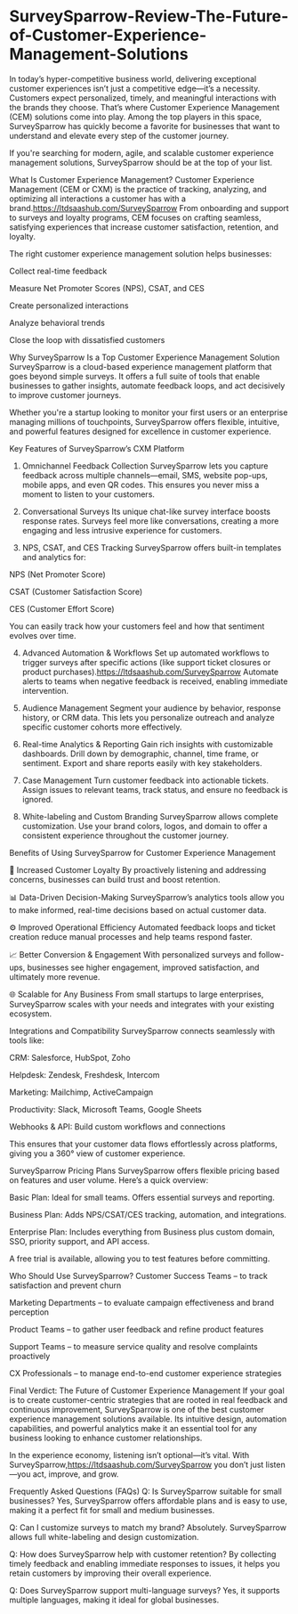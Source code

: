 # SurveySparrow-Review-The-Future-of-Customer-Experience-Management-Solutions


In today’s hyper-competitive business world, delivering exceptional customer experiences isn’t just a competitive edge—it’s a necessity. Customers expect personalized, timely, and meaningful interactions with the brands they choose. That’s where Customer Experience Management (CEM) solutions come into play. Among the top players in this space, SurveySparrow has quickly become a favorite for businesses that want to understand and elevate every step of the customer journey.

If you're searching for modern, agile, and scalable customer experience management solutions, SurveySparrow should be at the top of your list.

What Is Customer Experience Management?
Customer Experience Management (CEM or CXM) is the practice of tracking, analyzing, and optimizing all interactions a customer has with a brand.https://ltdsaashub.com/SurveySparrow From onboarding and support to surveys and loyalty programs, CEM focuses on crafting seamless, satisfying experiences that increase customer satisfaction, retention, and loyalty.

The right customer experience management solution helps businesses:

Collect real-time feedback

Measure Net Promoter Scores (NPS), CSAT, and CES

Create personalized interactions

Analyze behavioral trends

Close the loop with dissatisfied customers

Why SurveySparrow Is a Top Customer Experience Management Solution
SurveySparrow is a cloud-based experience management platform that goes beyond simple surveys. It offers a full suite of tools that enable businesses to gather insights, automate feedback loops, and act decisively to improve customer journeys.

Whether you're a startup looking to monitor your first users or an enterprise managing millions of touchpoints, SurveySparrow offers flexible, intuitive, and powerful features designed for excellence in customer experience.

Key Features of SurveySparrow’s CXM Platform
1. Omnichannel Feedback Collection
SurveySparrow lets you capture feedback across multiple channels—email, SMS, website pop-ups, mobile apps, and even QR codes. This ensures you never miss a moment to listen to your customers.

2. Conversational Surveys
Its unique chat-like survey interface boosts response rates. Surveys feel more like conversations, creating a more engaging and less intrusive experience for customers.

3. NPS, CSAT, and CES Tracking
SurveySparrow offers built-in templates and analytics for:

NPS (Net Promoter Score)

CSAT (Customer Satisfaction Score)

CES (Customer Effort Score)

You can easily track how your customers feel and how that sentiment evolves over time.

4. Advanced Automation & Workflows
Set up automated workflows to trigger surveys after specific actions (like support ticket closures or product purchases).https://ltdsaashub.com/SurveySparrow Automate alerts to teams when negative feedback is received, enabling immediate intervention.

5. Audience Management
Segment your audience by behavior, response history, or CRM data. This lets you personalize outreach and analyze specific customer cohorts more effectively.

6. Real-time Analytics & Reporting
Gain rich insights with customizable dashboards. Drill down by demographic, channel, time frame, or sentiment. Export and share reports easily with key stakeholders.

7. Case Management
Turn customer feedback into actionable tickets. Assign issues to relevant teams, track status, and ensure no feedback is ignored.

8. White-labeling and Custom Branding
SurveySparrow allows complete customization. Use your brand colors, logos, and domain to offer a consistent experience throughout the customer journey.

Benefits of Using SurveySparrow for Customer Experience Management

🎯 Increased Customer Loyalty
By proactively listening and addressing concerns, businesses can build trust and boost retention.

📊 Data-Driven Decision-Making
SurveySparrow’s analytics tools allow you to make informed, real-time decisions based on actual customer data.

⚙️ Improved Operational Efficiency
Automated feedback loops and ticket creation reduce manual processes and help teams respond faster.

📈 Better Conversion & Engagement
With personalized surveys and follow-ups, businesses see higher engagement, improved satisfaction, and ultimately more revenue.

🌐 Scalable for Any Business
From small startups to large enterprises, SurveySparrow scales with your needs and integrates with your existing ecosystem.

Integrations and Compatibility
SurveySparrow connects seamlessly with tools like:

CRM: Salesforce, HubSpot, Zoho

Helpdesk: Zendesk, Freshdesk, Intercom

Marketing: Mailchimp, ActiveCampaign

Productivity: Slack, Microsoft Teams, Google Sheets

Webhooks & API: Build custom workflows and connections

This ensures that your customer data flows effortlessly across platforms, giving you a 360° view of customer experience.

SurveySparrow Pricing Plans
SurveySparrow offers flexible pricing based on features and user volume. Here’s a quick overview:

Basic Plan: Ideal for small teams. Offers essential surveys and reporting.

Business Plan: Adds NPS/CSAT/CES tracking, automation, and integrations.

Enterprise Plan: Includes everything from Business plus custom domain, SSO, priority support, and API access.

A free trial is available, allowing you to test features before committing.

Who Should Use SurveySparrow?
Customer Success Teams – to track satisfaction and prevent churn

Marketing Departments – to evaluate campaign effectiveness and brand perception

Product Teams – to gather user feedback and refine product features

Support Teams – to measure service quality and resolve complaints proactively

CX Professionals – to manage end-to-end customer experience strategies

Final Verdict: The Future of Customer Experience Management
If your goal is to create customer-centric strategies that are rooted in real feedback and continuous improvement, SurveySparrow is one of the best customer experience management solutions available. Its intuitive design, automation capabilities, and powerful analytics make it an essential tool for any business looking to enhance customer relationships.

In the experience economy, listening isn’t optional—it’s vital. With SurveySparrow,https://ltdsaashub.com/SurveySparrow you don’t just listen—you act, improve, and grow.

Frequently Asked Questions (FAQs)
Q: Is SurveySparrow suitable for small businesses?
Yes, SurveySparrow offers affordable plans and is easy to use, making it a perfect fit for small and medium businesses.

Q: Can I customize surveys to match my brand?
Absolutely. SurveySparrow allows full white-labeling and design customization.

Q: How does SurveySparrow help with customer retention?
By collecting timely feedback and enabling immediate responses to issues, it helps you retain customers by improving their overall experience.

Q: Does SurveySparrow support multi-language surveys?
Yes, it supports multiple languages, making it ideal for global businesses.

